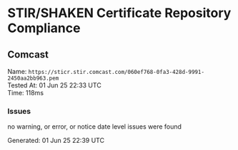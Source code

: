 # STIR/SHAKEN Certificate Repository Compliance

## Comcast

Name: `https://sticr.stir.comcast.com/060ef768-0fa3-428d-9991-2450aa2bb963.pem`\
Tested At: 01 Jun 25 22:33 UTC\
Time: 118ms

### Issues

no warning, or error, or notice date level issues were found

Generated: 01 Jun 25 22:39 UTC